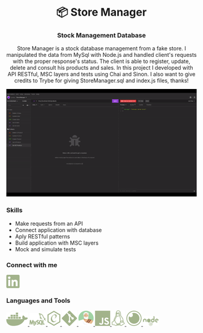 <h1 align="center">📦 Store Manager</h1>
<h3 align="center">Stock Management Database</h3>

<p align="center">
  Store Manager is a stock database management from a fake store. I manipulated the data from MySql with Node.js and handled client's requests with the     proper response's status. The client is able to register, update, delete and consult his products and sales. In this project I developed with API         RESTful, MSC layers and tests using Chai and Sinon. I also want to give credits to Trybe for giving StoreManager.sql and index.js files, thanks! 
</p>

<p align="center">
  <img src="./assets/gif/storeManager-preview.gif" />
</p>

<h3 align="left">Skills</h3>

- Make requests from an API
- Connect application with database
- Aply RESTful patterns
- Build application with MSC layers
- Mock and simulate tests

<h3 align="left">Connect with me</h3>
<p align="left">
<a href="https://linkedin.com/in/larissa-julia-araújo" target="blank"><img align="center" src="./assets/image/Linkedin.png" alt="larissa-julia-araújo"/></a>
</p>

<h3 align="left">Languages and Tools</h3>
<p align="left">
  <a href="https://www.docker.com/" target="_blank" rel="noreferrer">
    <img src="./assets/image/Docker.png" alt="docker"/>
  </a>
  <a href="https://www.mysql.com/" target="_blank" rel="noreferrer">
    <img src="./assets/image/MySql.png" alt="mysql"/>
  </a>
  <a href="https://www.chaijs.com/" target="_blank" rel="noreferrer">
    <img src="./assets/image/cha-logo.png" alt="chai"/>
  </a>
  <a href="https://git-scm.com/" target="_blank" rel="noreferrer">
    <img src="./assets/image/Git.png" alt="git"/>
  </a>
  <a href="https://sinonjs.org/" target="_blank" rel="noreferrer">
    <img src="./assets/image/image 29.png" alt="sinon"/>
  </a>
  <a href="https://developer.mozilla.org/en-US/docs/Web/JavaScript" target="_blank" rel="noreferrer">
    <img src="./assets/image/JS.png" alt="javascript"/>
  </a>
  <a href="https://www.linux.org/" target="_blank" rel="noreferrer">
    <img src="./assets/image/Linux.png" alt="linux"/>
  </a>
  <a href="https://insomnia.rest/" target="_blank" rel="noreferrer">
    <img src="./assets/image/insomnia-logo.png" alt="insomnia"/>
  </a>
  <a href="https://nodejs.dev/" target="_blank" rel="noreferrer">
    <img src="./assets/image/node-logo.png" alt="node"/>
  </a>
</p>
